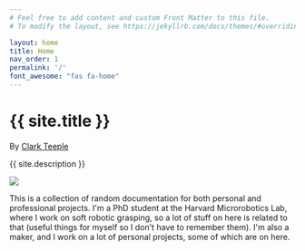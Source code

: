 ```yaml
---
# Feel free to add content and custom Front Matter to this file.
# To modify the layout, see https://jekyllrb.com/docs/themes/#overriding-theme-defaults

layout: home
title: Home
nav_order: 1
permalink: '/'
font_awesome: "fas fa-home"
---
```


# {{ site.title }}

By [Clark Teeple](http://www.cbteeple.com)

<!-- ![The world is just within reach!]({{ "assets/img/pressure_controller.jpg" | absolute_url }}) -->

{{ site.description }}


<img src="{{ site.url }}{{ site.baseurl }}/assets/img/undraw_typewriter.svg"/>



This is a collection of random documentation for both personal and professional projects. I'm a PhD student at the Harvard Microrobotics Lab, where I work on soft robotic grasping, so a lot of stuff on here is related to that (useful things for myself so I don't have to remember them). I'm also a maker, and I work on a lot of personal projects, some of which are on here.



